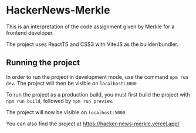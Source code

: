 # HackerNews-Merkle
This is an interpretation of the code assignment given by Merkle for a frontend developer.

The project uses ReactTS and CSS3 with ViteJS as the builder/bundler.

## Running the project
In order to run the project in development mode, use the command `npm run dev`. The project will then be visible on `localhost:3000`

To run the project as a production build, you must first build the project with `npm run build`, followed by `npm run preview`.

The project will now be visible on `localhost:5000`.

You can also find the project at https://hacker-news-merkle.vercel.app/

